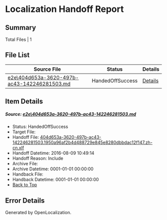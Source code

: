 # <a name='report-top'></a> Localization Handoff Report

## Summary
 Total Files | 1

## File List
 Source File | Status | Details 
 ----------- | ------ | ------- 
 [e2e\404d653a-3620-497b-ac43-142246281503.md](https://github.com/OpenLocalizationTestOrg/oltest/blob/3f030faa9009dada3c603fdd21b49039287d7600/e2e/404d653a-3620-497b-ac43-142246281503.md) | HandedOffSuccess | [Details](#a2445e5e47df65f2835a9af26b3a7bb4451b41ea2)

## Item Details
##### <a name='a2445e5e47df65f2835a9af26b3a7bb4451b41ea2'></a> Source: [e2e\404d653a-3620-497b-ac43-142246281503.md](https://github.com/OpenLocalizationTestOrg/oltest/blob/3f030faa9009dada3c603fdd21b49039287d7600/e2e/404d653a-3620-497b-ac43-142246281503.md)
* Status: HandedOffSuccess
* Target File: 
* Handoff File: [404d653a-3620-497b-ac43-142246281503.1950a96af2b4d488729e845e8280dbbdac12f147.zh-cn.xlf](https://github.com/OpenLocalizationTestOrg/olhandoff-e2e/blob/7a090401fa7a8f2d31b2c34436b400be8f132ac3/ol-handoff/OpenLocalizationTestOrg/ol-test-zhcn/ci/ht/404d653a-3620-497b-ac43-142246281503.1950a96af2b4d488729e845e8280dbbdac12f147.zh-cn.xlf)
* Handoff Datetime: 2016-08-09 10:49:14
* Handoff Reason: Include
* Archive File: 
* Archive Datetime: 0001-01-01 00:00:00
* Handback File: 
* Handback Datetime: 0001-01-01 00:00:00
* [Back to Top](#report-top)


## Error Details

Generated by OpenLocalization.
